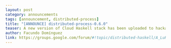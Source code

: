 ```yaml
---
layout: post
category: announcements
tags: [announcement, distributed-process]
title: "[ANNOUNCE] distributed-process-0.6.0"
teaser: A new version of Cloud Haskell stack has been uploaded to hackage.
author: Facundo Domínguez
link: https://groups.google.com/forum/#!topic/distributed-haskell/A_LuR_XXZdE
---
```

